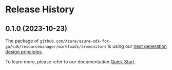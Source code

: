 # Release History

## 0.1.0 (2023-10-23)

The package of `github.com/Azure/azure-sdk-for-go/sdk/resourcemanager/workloads/armmonitors` is using our [next generation design principles](https://azure.github.io/azure-sdk/general_introduction.html).

To learn more, please refer to our documentation [Quick Start](https://aka.ms/azsdk/go/mgmt).